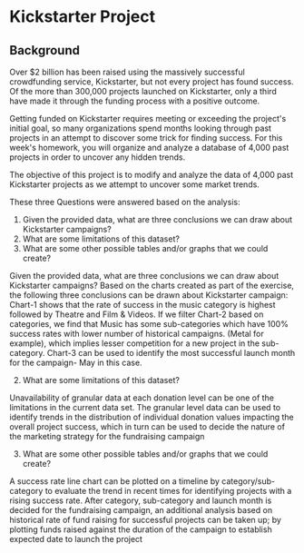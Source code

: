 # Kickstarter Project
## Background

Over $2 billion has been raised using the massively successful crowdfunding service, Kickstarter, but not every project has found success. Of the more than 300,000 projects launched on Kickstarter, only a third have made it through the funding process with a positive outcome.

Getting funded on Kickstarter requires meeting or exceeding the project's initial goal, so many organizations spend months looking through past projects in an attempt to discover some trick for finding success. For this week's homework, you will organize and analyze a database of 4,000 past projects in order to uncover any hidden trends.

The objective of this project is to modify and analyze the data of 4,000 past Kickstarter projects as we attempt to uncover some market trends.

These three Questions were answered based on the analysis:

1. Given the provided data, what are three conclusions we can draw about Kickstarter campaigns?
2. What are some limitations of this dataset?
3. What are some other possible tables and/or graphs that we could create?

Given the provided data, what are three conclusions we can draw about Kickstarter campaigns?
Based on the charts created as part of the exercise, the following three conclusions can be drawn about Kickstarter campaign:
Chart-1 shows that the rate of success in the music category is highest followed by Theatre and Film & Videos.
If we filter Chart-2 based on categories, we find that Music has some sub-categories which have 100% success rates with lower number of historical campaigns. (Metal for example), which implies lesser competition for a new project in the sub-category.
Chart-3 can be used to identify the most successful launch month for the campaign- May in this case.

2.	What are some limitations of this dataset?

Unavailability of granular data at each donation level can be one of the limitations in the current data set.
The granular level data can be used to identify trends in the distribution of individual donation values impacting the overall project success, which in turn can be used to decide the nature of the marketing strategy for the fundraising campaign

3.	What are some other possible tables and/or graphs that we could create?

A success rate line chart can be plotted on a timeline by category/sub-category to evaluate the trend in recent times for identifying projects with a rising success rate.
After category, sub-category and launch month is decided for the fundraising campaign, an additional analysis based on historical rate of fund raising for successful projects can be taken up; by plotting funds raised against the duration of the campaign to establish expected date to launch the project

